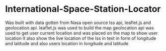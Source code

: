 # International-Space-Station-Locator
Was built with data gotten from Nasa open source Iss api, leaflet.js and geolocation api.
leaflet.js was used to build the map
geolocation api was used to get user current location and was placed on the map to show user location 
It also show the live location of the Iss in text in form of longitude and latitude and also users location in longitude and latitude
